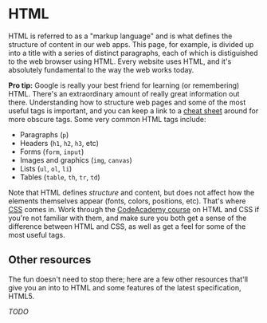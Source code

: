 # HTML
HTML is referred to as a "markup language" and is what defines the structure of content in our web apps. This page, for example, is divided up into a title with a series of distinct paragraphs, each of which is distiguished to the web browser using HTML. Every website uses HTML, and it's absolutely fundamental to the way the web works today.

**Pro tip:** Google is really your best friend for learning (or remembering) HTML. There's an extraordinary amount of really great information out there. Understanding how to structure web pages and some of the most useful tags is important, and you can keep a link to a [cheat sheet](http://websitesetup.org/html5-cheat-sheet/) around for more obscure tags. Some very common HTML tags include: 

  - Paragraphs (`p`)
  - Headers (`h1`, `h2`, `h3`, etc)
  - Forms (`form`, `input`)
  - Images and graphics (`img`, `canvas`)
  - Lists (`ul`, `ol`, `li`)
  - Tables (`table`, `th`, `tr`, `td`)
  
Note that HTML defines *structure* and content, but does not affect how the elements themselves appear (fonts, colors, positions, etc). That's where [CSS](content/1.4.md) comes in. Work through the [CodeAcademy course](https://www.codecademy.com/tracks/web) on HTML and CSS if you're not familiar with them, and make sure you both get a sense of the difference between HTML and CSS, as well as get a feel for some of the most useful tags.

## Other resources
The fun doesn't need to stop there; here are a few other resources that'll give you an into to HTML and some features of the latest specification, HTML5.

*TODO*